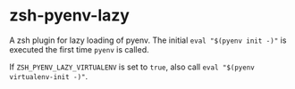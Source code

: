 # zsh-pyenv-lazy
A zsh plugin for lazy loading of pyenv.
The initial `eval "$(pyenv init -)"` is executed the first time `pyenv` is called.

If `ZSH_PYENV_LAZY_VIRTUALENV` is set to `true`, also call `eval "$(pyenv virtualenv-init -)"`.

